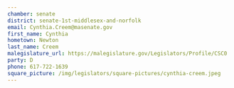 ```yaml
---
chamber: senate
district: senate-1st-middlesex-and-norfolk
email: Cynthia.Creem@masenate.gov
first_name: Cynthia
hometown: Newton
last_name: Creem
malegislature_url: https://malegislature.gov/Legislators/Profile/CSC0
party: D
phone: 617-722-1639
square_picture: /img/legislators/square-pictures/cynthia-creem.jpeg
---
```

